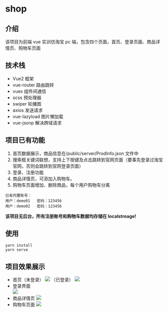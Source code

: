 # shop

## 介绍

该项目为前端 vue 实训仿淘宝 pc 端，包含四个页面，首页、登录页面、商品详情页、购物车页面

## 技术栈

- Vue2 框架
- vue-router 路由跳转
- vuex 组件间通信
- scss 预处理器
- swiper 轮播图
- axios 发送请求
- vue-lazyload 图片懒加载
- vue-jsonp 解决跨域请求

## 项目已有功能

1. 首页数据展示，商品信息在/public/server/ProdInfo.json 文件中
2. 搜索框关键词联想，支持上下按键及点击跳转到官网页面（要事先登录过淘宝官网，否则会跳转到官网登录页面）
3. 登录、注册功能
4. 商品详情页，可添加入购物车。
5. 购物车页面增加、删除商品，每个用户购物车分离

```
已有内置账号：
用户：demo01   密码：123456
用户：demo02   密码：123456
```

**该项目无后台，所有注册账号和购物车数据均存储在 localstroage!**

## 使用

```
yarn install
yarn serve
```

## 项目效果展示

- 首页（未登录）
  ![](https://tk914.github.io/shop/img/home.jpg)
  （已登录）
  ![](https://tk914.github.io/shop/img/Snipaste_2022-06-25_20-24-55.jpg)
- 登录界面  
  ![](https://tk914.github.io/shop/img/Snipaste_2022-06-25_20-29-38.jpg)
- 商品详情页
  ![](https://tk914.github.io/shop/img/Snipaste_2022-06-25_20-25-11.jpg)
- 购物车页面
  ![](https://tk914.github.io/shop/img/Snipaste_2022-06-25_20-25-23.jpg)

